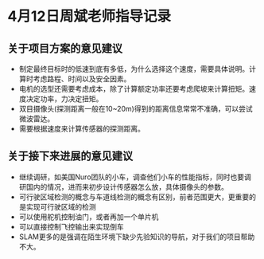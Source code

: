 # 4月12日周斌老师指导记录

## 关于项目方案的意见建议

* 制定最终目标时的低速到底有多低，为什么选择这个速度，需要具体说明。计算时考虑路程、时间以及安全因素。
* 电机的选型还需要考虑成本，除了计算额定功率还要考虑爬坡来计算扭矩。速度决定功率，力决定扭矩。
* 双目摄像头(探测距离一般在10~20m)得到的距离信息常常不准确，可以尝试微波雷达。
* 需要根据速度来计算传感器的探测距离。



## 关于接下来进展的意见建议

* 继续调研，如美国Nuro团队的小车，调查他们小车的性能指标，同时也要调研国内的情况，进而来初步设计传感器怎么放，具体摄像头的参数。
* 可行驶区域检测的概念与车道线检测的概念有区别，前者范围更大，更重要的是实现可行驶区域的检测
* 可以使用舵机控制油门，或者再加一个单片机
* 可以直接控制飞控输出来实现倒车
* SLAM更多的是强调在陌生环境下缺少先验知识的导航，对于我们的项目帮助不大。